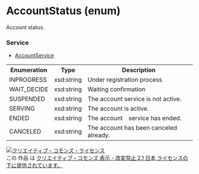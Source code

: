 # AccountStatus (enum)
Account status.

### Service
+ [AccountService](../services/AccountService.md)

<table>
 <tr>
  <th>Enumeration </th>
  <th>Type</th>
  <th>Description</th>
 <tr>
  <td>INPROGRESS</td>
  <td>xsd:string</td>
  <td>Under registration process</td>
 </tr>
 <tr>
  <td>WAIT_DECIDE</td>
  <td>xsd:string</td>
  <td>Waiting confirmation</td>
 </tr>
 <tr>
  <td>SUSPENDED</td>
  <td>xsd:string</td>
  <td>The account service is not active.</td>
 </tr>
 <tr>
  <td>SERVING</td>
  <td>xsd:string</td>
  <td>The account is active.</td>
 </tr>
 <tr>
  <td>ENDED</td>
  <td>xsd:string</td>
  <td>The account　service has ended.</td>
 </tr>
 <tr>
  <td>CANCELED</td>
  <td>xsd:string</td>
  <td>The account has been canceled already.</td>
 </tr>
</table>

<a rel="license" href="http://creativecommons.org/licenses/by-nd/2.1/jp/"><img alt="クリエイティブ・コモンズ・ライセンス" style="border-width:0" src="https://i.creativecommons.org/l/by-nd/2.1/jp/88x31.png" /></a><br />この 作品 は <a rel="license" href="http://creativecommons.org/licenses/by-nd/2.1/jp/">クリエイティブ・コモンズ 表示 - 改変禁止 2.1 日本 ライセンスの下に提供されています。</a>
